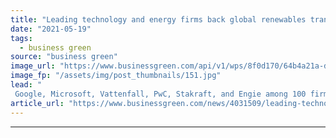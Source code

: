 ```yaml
---
title: "Leading technology and energy firms back global renewables transparency drive"
date: "2021-05-19"
tags: 
  - business green
source: "business green"
image_url: "https://www.businessgreen.com/api/v1/wps/8f0d170/64b4a21a-dfa4-4add-9e51-4a089e271d56/3/iw-climate-change-wind-power-032-185x114.jpg"
image_fp: "/assets/img/post_thumbnails/151.jpg"
lead: "
 Google, Microsoft, Vattenfall, PwC, Stakraft, and Engie among 100 firms backing initiative to develop hourly system for renewable power certification ..."
article_url: "https://www.businessgreen.com/news/4031509/leading-technology-energy-firms-global-renewables-transparency-drive"
---
```


---
